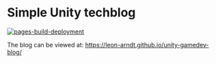 # Simple Unity techblog
[![pages-build-deployment](https://github.com/leon-arndt/unity-gamedev-blog/actions/workflows/pages/pages-build-deployment/badge.svg)](https://github.com/leon-arndt/unity-gamedev-blog/actions/workflows/pages/pages-build-deployment)

The blog can be viewed at:
https://leon-arndt.github.io/unity-gamedev-blog/
